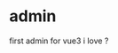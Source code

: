 <!--
 * @Author: zhangzheng
 * @Date: 2021-11-22 10:27:56
 * @LastEditors: zhangzheng
 * @LastEditTime: 2021-11-22 10:30:36
 * @Descripttion: 
-->
# admin
first admin for vue3
i love
?